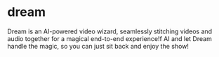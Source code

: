 # dream
Dream is an AI-powered video wizard, seamlessly stitching videos and audio together for a magical end-to-end experience!f AI and let Dream handle the magic, so you can just sit back and enjoy the show!
